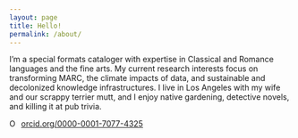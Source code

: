 ```yaml
---
layout: page
title: Hello!
permalink: /about/
---
```

I’m a special formats cataloger with expertise in Classical and Romance languages and the fine arts. My current research interests focus on transforming MARC, the climate impacts of data, and sustainable and decolonized knowledge infrastructures. I live in Los Angeles with my wife and our scrappy terrier mutt, and I enjoy native gardening, detective novels, and killing it at pub trivia.

<a href="https://orcid.org/0000-0001-7077-4325" target="orcid.widget" rel="noopener noreferrer" style="vertical-align:top;"><img src="https://orcid.org/sites/default/files/images/orcid_16x16.png" style="width:1em;margin-right:.5em;" alt="ORCID iD icon">orcid.org/0000-0001-7077-4325</a>
